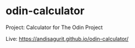 # odin-calculator
Project: Calculator for The Odin Project

Live: https://andisagurit.github.io/odin-calculator/
